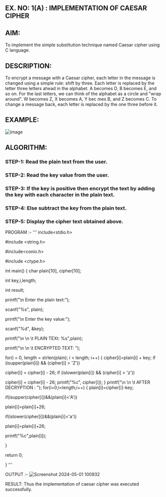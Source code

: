 ## EX. NO: 1(A) : IMPLEMENTATION OF CAESAR CIPHER
 

## AIM:

To implement the simple substitution technique named Caesar cipher using C language.

## DESCRIPTION:

To encrypt a message with a Caesar cipher, each letter in the message is changed using a simple rule: shift by three. Each letter is replaced by the letter three letters ahead in the alphabet. A becomes D, B becomes E, and so on. For the last letters, we can think of the
alphabet as a circle and "wrap around". W becomes Z, X becomes A, Y bec mes B, and Z
becomes C. To change a message back, each letter is replaced by the one three before it.

## EXAMPLE:



![image](https://github.com/Hemamanigandan/CNS/assets/149653568/eb9c6c43-8c80-4cdd-b9d4-91705a311c79)


## ALGORITHM:

### STEP-1: Read the plain text from the user.
### STEP-2: Read the key value from the user.
### STEP-3: If the key is positive then encrypt the text by adding the key with each character in the plain text.
### STEP-4: Else subtract the key from the plain text.
### STEP-5: Display the cipher text obtained above.


PROGRAM :-
'''
 include<stdio.h>
 
 #include <string.h>
 
 #include<conio.h>
 
 #include <ctype.h>
 
 int main()
 {
  char plain[10], cipher[10];
  
  int key,i,length;
  
  int result;
  
  printf("\n Enter the plain text:");
  
  scanf("%s", plain);
  
  printf("\n Enter the key value:");
  
  scanf("%d", &key);
  
  printf("\n \n \t PLAIN TEXt: %s",plain);
  
  printf("\n \n \t ENCRYPTED TEXT: ");
  
  for(i = 0, length = strlen(plain); i < length; i++)
{
  cipher[i]=plain[i] + key;
  if (isupper(plain[i]) && (cipher[i] > 'Z'))
  
  cipher[i] = cipher[i] - 26;
  if (islower(plain[i]) && (cipher[i] > 'z'))
  
  cipher[i] = cipher[i] - 26;
  printf("%c", cipher[i]);
}
  printf("\n \n \t AFTER DECRYPTION : ");
  for(i=0;i<length;i++)
{
  plain[i]=cipher[i]-key;
  
  if(isupper(cipher[i])&&(plain[i]<'A'))
  
  plain[i]=plain[i]+26;
  
  if(islower(cipher[i])&&(plain[i]<'a'))
  
  plain[i]=plain[i]+26;
  
  printf("%c",plain[i]);

}

  return 0;
  
}
'''



OUTPUT :-
![Screenshot 2024-05-01 100932](https://github.com/nandhu6523/CNS/assets/123856724/c6735cf0-7bc2-48d1-b128-a7b29998ac9f)


RESULT:
   Thus the implementation of caesar cipher was executed successfully.


